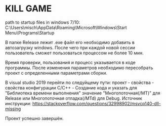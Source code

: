 # KILL GAME

path to startup files in windows 7/10:
C:\Users\misch\AppData\Roaming\Microsoft\Windows\Start Menu\Programs\Startup

В папке Release лежит .exe файл его необходимо добавить в автозагрузку windows.
После чего при каждой новой сессии пользователь сможет пользоваться процессом не более 10 мин.

Время проверки, пользования и процесс указывается в коде программы. После изменения параметров 
необходимо пересобрать проект с определенными параметрами сборки.

В visual studio 2019 перейти по следуйщему пути:
проект - свойства - свойства конфигурации С/С++ - Создание кода
и указать для "Библиотека времени выполнения" значение "Многопоточная(/MT)" для Release 
или Многопоточная отладка(/MTd) для Debug. Источник инструкции:
https://stackoverflow.com/questions/32998902/msvcp140-dll-missing

Проект успешно завершён.
